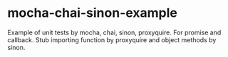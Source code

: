 # mocha-chai-sinon-example
Example of unit tests by mocha, chai, sinon, proxyquire. For promise and callback. Stub importing function by proxyquire and object methods by sinon.
